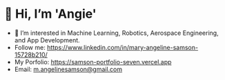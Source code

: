 # 👋 Hi, I’m 'Angie'

- 👀 I’m interested in Machine Learning, Robotics, Aerospace Engineering, and App Development.
- Follow me: https://www.linkedin.com/in/mary-angeline-samson-15728b210/
- My Porfolio: https://samson-portfolio-seven.vercel.app
- Email: m.angelinesamson@gmail.com
<!---
AngieS-git/AngieS-git is a ✨ special ✨ repository because its `README.md` (this file) appears on your GitHub profile.
You can click the Preview link to take a look at your changes.
--->
